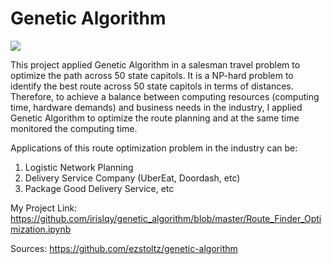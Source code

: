 # Genetic Algorithm

![]((https://github.com/irislqy/genetic_algorithm/1.png))


This project applied Genetic Algorithm in a salesman travel problem to optimize the path across 50 state capitols. 
It is a NP-hard problem to identify the best route across 50 state capitols in terms of distances. Therefore, to achieve a balance between computing resources (computing time, hardware demands) and business needs in the industry, I applied Genetic Algorithm to optimize the route planning and at the same time monitored the computing time. 

Applications of this route optimization problem in the industry can be:
  1. Logistic Network Planning 
  2. Delivery Service Company (UberEat, Doordash, etc)
  3. Package Good Delivery Service, etc

My Project Link: https://github.com/irislqy/genetic_algorithm/blob/master/Route_Finder_Optimization.ipynb

Sources: https://github.com/ezstoltz/genetic-algorithm






